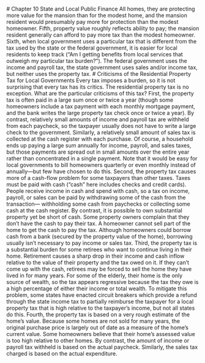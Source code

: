 \# Chapter 10 State and Local Public Finance All homes, they are protecting more value for the mansion than for the modest home, and the mansion resident would presumably pay more for protection than the modest homeowner. Fifth, property value roughly reflects ability to pay; the mansion resident generally can afford to pay more tax than the modest homeowner. Sixth, when local government uses a particular tax that is different from the tax used by the state or the federal government, it is easier for local residents to keep track (“Am I getting benefits from local services that outweigh my particular tax burden?”). The federal government uses the income and payroll tax, the state government uses sales and/or income tax, but neither uses the property tax. # Criticisms of the Residential Property Tax for Local Governments Every tax imposes a burden, so it is not surprising that every tax has its critics. The residential property tax is no exception. What are the particular criticisms of this tax? First, the property tax is often paid in a large sum once or twice a year (though some homeowners include a tax payment with each monthly mortgage payment, and the bank writes the large property tax check once or twice a year). By contrast, relatively small amounts of income and payroll tax are withheld from each paycheck, so the taxpayer usually does not have to write a large check to the government. Similarly, a relatively small amount of sales tax is collected at the cash register with each purchase. Of course, a household ends up paying a large sum annually for income, payroll, and sales taxes, but those payments are spread out in small amounts over the entire year rather than concentrated in a single payment. Note that it would be easy for local governments to bill homeowners quarterly or even monthly instead of annually—but few have chosen to do this. Second, the property tax causes more of a cash-flow problem for some taxpayers than other taxes. Taxes must be paid with cash (“cash” here includes checks and credit cards). People receive income in cash and spend with cash, so a tax on income, payroll, or sales can be paid by withdrawing some of the cash from the transaction— withholding some cash from paychecks or collecting some cash at the cash register. By contrast, it is possible to own substantial property yet be short of cash. Some property owners complain that they don’t have the cash to pay their tax. A homeowner cannot sell part of the home to get the cash to pay the tax. Although homeowners could borrow cash from a bank (secured by the property value of the home), borrowing usually isn’t necessary to pay income or sales tax. Third, the property tax is a substantial burden for some retirees who want to continue living in their home. Retirement causes a sharp drop in their income and cash inflow relative to the value of their property and the tax owed on it. If they can’t come up with the cash, retirees may be forced to sell the home they have lived in for many years. For some of the elderly, their home is the only source of wealth, so the tax appears regressive because the tax they owe is a high percentage of either their income or total wealth. To mitigate this problem, some states have enacted circuit breakers which provide a refund through the state income tax to partially reimburse the taxpayer for a local property tax that is high relative to the taxpayer’s income, but not all states do this. Fourth, the property tax is based on a very rough estimate of the home’s value. Because some homes are not sold for many years, the original purchase price is largely out of date as a measure of the home’s current value. Some homeowners believe that their home’s assessed value is too high relative to other homes. By contrast, the amount of income or payroll tax withheld is based on the actual paycheck. Similarly, the sales tax charged is based on the actual expenditure.